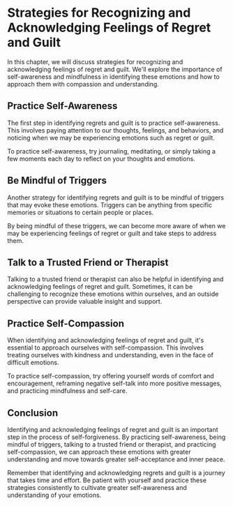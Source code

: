 # Strategies for Recognizing and Acknowledging Feelings of Regret and Guilt

In this chapter, we will discuss strategies for recognizing and acknowledging feelings of regret and guilt. We'll explore the importance of self-awareness and mindfulness in identifying these emotions and how to approach them with compassion and understanding.

Practice Self-Awareness
-----------------------

The first step in identifying regrets and guilt is to practice self-awareness. This involves paying attention to our thoughts, feelings, and behaviors, and noticing when we may be experiencing emotions such as regret or guilt.

To practice self-awareness, try journaling, meditating, or simply taking a few moments each day to reflect on your thoughts and emotions.

Be Mindful of Triggers
----------------------

Another strategy for identifying regrets and guilt is to be mindful of triggers that may evoke these emotions. Triggers can be anything from specific memories or situations to certain people or places.

By being mindful of these triggers, we can become more aware of when we may be experiencing feelings of regret or guilt and take steps to address them.

Talk to a Trusted Friend or Therapist
-------------------------------------

Talking to a trusted friend or therapist can also be helpful in identifying and acknowledging feelings of regret and guilt. Sometimes, it can be challenging to recognize these emotions within ourselves, and an outside perspective can provide valuable insight and support.

Practice Self-Compassion
------------------------

When identifying and acknowledging feelings of regret and guilt, it's essential to approach ourselves with self-compassion. This involves treating ourselves with kindness and understanding, even in the face of difficult emotions.

To practice self-compassion, try offering yourself words of comfort and encouragement, reframing negative self-talk into more positive messages, and practicing mindfulness and self-care.

Conclusion
----------

Identifying and acknowledging feelings of regret and guilt is an important step in the process of self-forgiveness. By practicing self-awareness, being mindful of triggers, talking to a trusted friend or therapist, and practicing self-compassion, we can approach these emotions with greater understanding and move towards greater self-acceptance and inner peace.

Remember that identifying and acknowledging regrets and guilt is a journey that takes time and effort. Be patient with yourself and practice these strategies consistently to cultivate greater self-awareness and understanding of your emotions.
